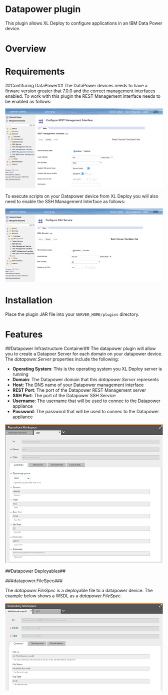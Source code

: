 # Datapower plugin #
This plugin allows XL Deploy to configure applications in an IBM Data Power device.

# Overview #


# Requirements #

##Contifuring DataPower##
The DataPower devices needs to have a firware version greater that 7.0.0 and the correct management interfaces enabled.  To work with this plugin the REST Management interface needs to be enabled as follows:

![DP_Configure_REST_Management_Interface](images/DP_Configure_REST_Management_Interface.png)

To execute scripts on your Datapower device from XL Deploy you will also need to enable the SSH Management Interface as follows:

![DP_Configure_SSH_Service](images/DP_Configure_SSH_Service.png)


# Installation #

Place the plugin JAR file into your `SERVER_HOME/plugins` directory. 

# Features #

##Datapower Infrastructure Container##
The datapower plugin will allow you to create a Datapoer Server for each domain on your datapower device.  The *datapower.Server* properties include the following:

* **Operating System**: This is the operating system you XL Deploy server is running
* **Domain**: The Datapower domain that this *datapower.Server* represents
* **Host**: The DNS name of your Datapower management interface
* **REST Port**: The port of the Datapower REST Management server
* **SSH Port**: The port of the Datapower SSH Service
* **Username**: The username that will be used to connec to the Datapower appliance
* **Password**: The password that will be used to connec to the Datapower appliance

![datapower.Server](images/datapower.Server.png)

##Datapower Deployables##

###datapower.FileSpec###

The *datapower.FileSpec* is a deployable file to a datapower device.  The example below shows a WSDL as a *datapower.FileSpec*.

![datapower.FileSpec](images/datapower.FileSpec.png)


